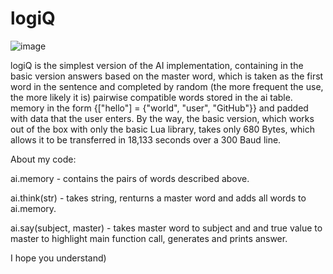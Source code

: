 # logiQ
![image](https://user-images.githubusercontent.com/123085186/213489042-462c2415-3aa4-49a2-a480-202c80039f1a.png)


logiQ is the simplest version of the AI implementation, containing in the basic version answers based on the master word, which is taken as the first word in the sentence and completed by random (the more frequent the use, the more likely it is) pairwise compatible words stored in the ai table. memory in the form {["hello"] = {"world", "user", "GitHub"}} and padded with data that the user enters. By the way, the basic version, which works out of the box with only the basic Lua library, takes only 680 Bytes, which allows it to be transferred in 18,133 seconds over a 300 Baud line.


About my code:


ai.memory - contains the pairs of words described above.

ai.think(str) - takes string, renturns a master word and adds all words to ai.memory.

ai.say(subject, master) - takes master word to subject and and true value to master to highlight main function call, generates and prints answer.


I hope you understand)
